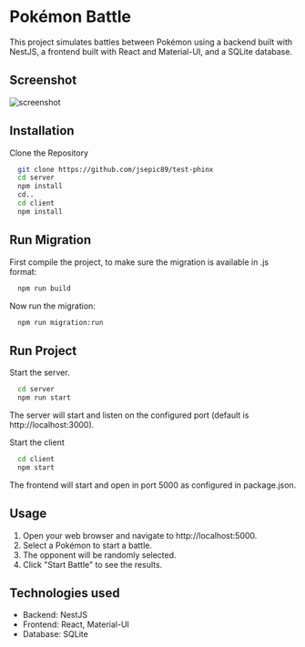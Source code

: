 # Pokémon Battle

This project simulates battles between Pokémon using a backend built with NestJS, a frontend built with React and Material-UI, and a SQLite database.


## Screenshot

![screenshot](image.png)


## Installation

Clone the Repository

```bash
  git clone https://github.com/jsepic89/test-phinx
  cd server
  npm install
  cd..
  cd client
  npm install 
```


## Run Migration

First compile the project, to make sure the migration is available in .js format:

```bash
  npm run build
```

Now run the migration:

```bash
  npm run migration:run
```
## Run Project

Start the server. 

```bash
  cd server
  npm run start
```

The server will start and listen on the configured port (default is http://localhost:3000).

Start the client

```bash
  cd client
  npm start
```

The frontend will start and open in port 5000 as configured in package.json.


## Usage

  1.  Open your web browser and navigate to http://localhost:5000.
  2.  Select a Pokémon to start a battle.
  3.  The opponent will be randomly selected.
  4.  Click "Start Battle" to see the results.
## Technologies used

- Backend: NestJS
- Frontend: React, Material-UI 
- Database: SQLite